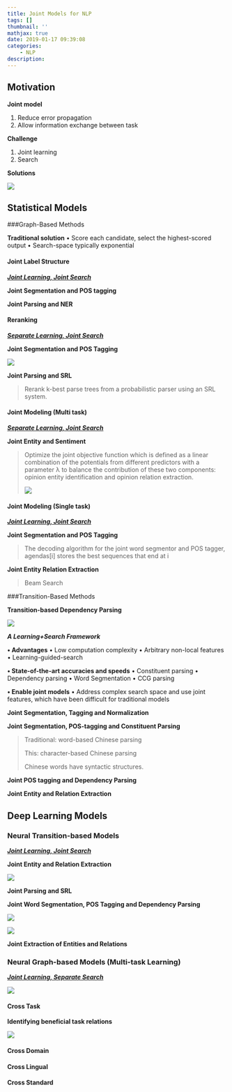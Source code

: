 ```yaml
---
title: Joint Models for NLP
tags: []
thumbnail: ''
mathjax: true
date: 2019-01-17 09:39:08
categories:
	- NLP
description:
---
```


## Motivation

**Joint model**

1. Reduce error propagation
2. Allow information exchange between task

**Challenge**

1. Joint learning
2. Search 

**Solutions**

![](https://raw.githubusercontent.com/xmzzyo/img/master/img/20190117094814.png)

## Statistical Models

###Graph-Based Methods

**Traditional solution**
• Score each candidate, select the highest-scored output
• Search-space typically exponential

#### Joint Label Structure

***<u>Joint Learning, Joint Search</u>***

**Joint Segmentation and POS tagging**

**Joint Parsing and NER**

#### Reranking

***<u>Separate Learning, Joint Search</u>***

**Joint Segmentation and POS Tagging**

![](https://raw.githubusercontent.com/xmzzyo/img/master/img/20190117101631.png)

**Joint Parsing and SRL**

> Rerank k-best parse trees from a probabilistic parser using an SRL system.

#### Joint Modeling (Multi task)

***<u>Separate Learning, Joint Search</u>***

**Joint Entity and Sentiment**

> Optimize the joint objective function which is defined as a linear combination of the potentials from different predictors with a parameter λ to balance the contribution of these two components: opinion entity identification and opinion relation extraction.
>
> ![](https://raw.githubusercontent.com/xmzzyo/img/master/img/20190117102354.png)

#### Joint Modeling (Single task)

***<u>Joint Learning, Joint Search</u>***

**Joint Segmentation and POS Tagging**

> The decoding algorithm for the joint word segmentor and POS tagger, agendas[i] stores the best sequences that end at i

**Joint Entity Relation Extraction**

> Beam Search

###Transition-Based Methods

**Transition-based Dependency Parsing**

![](https://raw.githubusercontent.com/xmzzyo/img/master/img/20190117103723.png)

***A Learning+Search Framework***

**• Advantages**
• Low computation complexity
• Arbitrary non-local features
• Learning-guided-search

**• State-of-the-art accuracies and speeds**
• Constituent parsing
• Dependency parsing
• Word Segmentation
• CCG parsing

**• Enable joint models**
• Address complex search space and use joint features, which have been difficult for traditional models

**Joint Segmentation, Tagging and Normalization**

**Joint Segmentation, POS-tagging and Constituent Parsing**

> Traditional: word-based Chinese parsing
>
> This: character-based Chinese parsing
>
> Chinese words have syntactic structures.

**Joint POS tagging and Dependency Parsing**

**Joint Entity and Relation Extraction** 

## Deep Learning Models

### Neural Transition-based Models

***<u>Joint Learning, Joint Search</u>***

**Joint Entity and Relation Extraction** 

![](https://raw.githubusercontent.com/xmzzyo/img/master/img/20190117113620.png)

**Joint Parsing and SRL**

**Joint Word Segmentation, POS Tagging and Dependency Parsing**

![](https://raw.githubusercontent.com/xmzzyo/img/master/img/20190117140629.png)

![](https://raw.githubusercontent.com/xmzzyo/img/master/img/20190117140757.png)

**Joint Extraction of Entities and Relations**

### Neural Graph-based Models (Multi-task Learning)

***<u>Joint Learning, Separate Search</u>***

![](https://raw.githubusercontent.com/xmzzyo/img/master/img/20190117141801.png)

#### Cross Task

**Identifying beneficial task relations**

![](https://raw.githubusercontent.com/xmzzyo/img/master/img/20190117142724.png)

#### Cross Domain

#### Cross Lingual

#### Cross Standard

